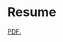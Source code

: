 # Resume
<a href="ddtambe.github.io/Resume/RESUME_DEVENDRA_DATTATRAY_TAMBE.pdf" target="_blank">PDF.</a>
